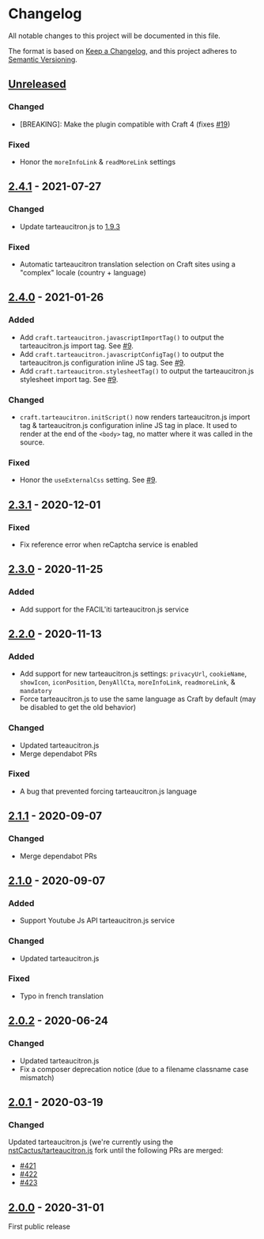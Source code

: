 # Changelog
All notable changes to this project will be documented in this file.

The format is based on [Keep a Changelog](https://keepachangelog.com/en/1.0.0/),
and this project adheres to [Semantic Versioning](https://semver.org/spec/v2.0.0.html).

## [Unreleased]
### Changed
- [BREAKING]: Make the plugin compatible with Craft 4 (fixes [#19][ticket-19])
### Fixed
- Honor the `moreInfoLink` & `readMoreLink` settings


## [2.4.1] - 2021-07-27
### Changed
- Update tarteaucitron.js to [1.9.3](https://github.com/AmauriC/tarteaucitron.js/releases/tag/v1.9.3)
### Fixed
- Automatic tarteaucitron translation selection on Craft sites using a "complex"
  locale (country + language)


## [2.4.0] - 2021-01-26
### Added
- Add `craft.tarteaucitron.javascriptImportTag()` to output the tarteaucitron.js
  import tag. See [#9][ticket-9].
- Add `craft.tarteaucitron.javascriptConfigTag()` to output the tarteaucitron.js
  configuration inline JS tag. See [#9][ticket-9].
- Add `craft.tarteaucitron.stylesheetTag()` to output the tarteaucitron.js
  stylesheet import tag. See [#9][ticket-9].
### Changed
- `craft.tarteaucitron.initScript()` now renders tarteaucitron.js import tag &
  tarteaucitron.js configuration inline JS tag in place.
  It used to render at the end of the `<body>` tag, no matter where it was
  called in the source.
### Fixed
- Honor the `useExternalCss` setting. See [#9][ticket-9].


## [2.3.1] - 2020-12-01
### Fixed
- Fix reference error when reCaptcha service is enabled


## [2.3.0] - 2020-11-25
### Added
- Add support for the FACIL'iti tarteaucitron.js service


## [2.2.0] - 2020-11-13
### Added
- Add support for new tarteaucitron.js settings: `privacyUrl`, `cookieName`,
  `showIcon`, `iconPosition`, `DenyAllCta`, `moreInfoLink`, `readmoreLink`,
  & `mandatory`
- Force tarteaucitron.js to use the same language as Craft by default
  (may be disabled to get the old behavior)
### Changed
- Updated tarteaucitron.js
- Merge dependabot PRs
### Fixed
- A bug that prevented forcing tarteaucitron.js language


## [2.1.1] - 2020-09-07
### Changed
- Merge dependabot PRs


## [2.1.0] - 2020-09-07
### Added
- Support Youtube Js API tarteaucitron.js service
### Changed
- Updated tarteaucitron.js
### Fixed
- Typo in french translation


## [2.0.2] - 2020-06-24
### Changed
- Updated tarteaucitron.js
- Fix a composer deprecation notice (due to a filename classname case mismatch)


## [2.0.1] - 2020-03-19
### Changed
Updated tarteaucitron.js (we're currently using the
[nstCactus/tarteaucitron.js] fork until the following PRs are merged:
  - [#421](https://github.com/AmauriC/tarteaucitron.js/pull/421)
  - [#422](https://github.com/AmauriC/tarteaucitron.js/pull/422)
  - [#423](https://github.com/AmauriC/tarteaucitron.js/pull/423)


## [2.0.0] - 2020-31-01
First public release

[Unreleased]: https://github.com/la-haute-societe/craft-tarteaucitron/compare/2.4.1...HEAD
[2.4.1]: https://github.com/la-haute-societe/craft-tarteaucitron/compare/2.4.0...2.4.1
[2.4.0]: https://github.com/la-haute-societe/craft-tarteaucitron/compare/2.3.1...2.4.0
[2.3.1]: https://github.com/la-haute-societe/craft-tarteaucitron/compare/2.3.0...2.3.1
[2.3.0]: https://github.com/la-haute-societe/craft-tarteaucitron/compare/2.2.0...2.3.0
[2.2.0]: https://github.com/la-haute-societe/craft-tarteaucitron/compare/2.1.1...2.2.0
[2.1.1]: https://github.com/la-haute-societe/craft-tarteaucitron/compare/2.1.0...2.1.1
[2.1.0]: https://github.com/la-haute-societe/craft-tarteaucitron/compare/2.0.2...2.1.0
[2.0.2]: https://github.com/la-haute-societe/craft-tarteaucitron/compare/2.0.1...2.0.2
[2.0.1]: https://github.com/la-haute-societe/craft-tarteaucitron/compare/2.0.0...2.0.1
[2.0.0]: https://github.com/la-haute-societe/craft-tarteaucitron/releases/tag/2.0.0
[nstCactus/tarteaucitron.js]: https://github.com/nstCactus/tarteaucitron.js
[ticket-9]: https://github.com/la-haute-societe/craft-tarteaucitron/issues/9
[ticket-19]: https://github.com/la-haute-societe/craft-tarteaucitron/issues/19
